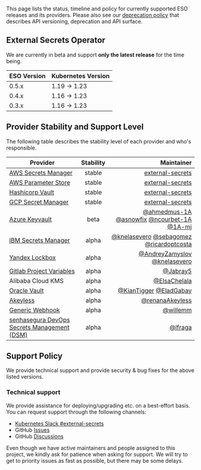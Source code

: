 This page lists the status, timeline and policy for currently supported ESO releases and its providers. Please also see our [deprecation policy](deprecation-policy.md) that describes API versioning, deprecation and API surface.

## External Secrets Operator

We are currently in beta and support **only the latest release** for the time being.

| ESO Version | Kubernetes Version |
| ----------- | ------------------ |
| 0.5.x       | 1.19 → 1.23        |
| 0.4.x       | 1.16 → 1.23        |
| 0.3.x       | 1.16 → 1.23        |

## Provider Stability and Support Level

The following table describes the stability level of each provider and who's responsible.

| Provider                                                                                                   | Stability |                                                                                                                                                                Maintainer |
| ---------------------------------------------------------------------------------------------------------- | :-------: | ------------------------------------------------------------------------------------------------------------------------------------------------------------------------: |
| [AWS Secrets Manager](https://external-secrets.io/latest/provider-aws-secrets-manager/)                    |  stable   |                                                                                                                   [external-secrets](https://github.com/external-secrets) |
| [AWS Parameter Store](https://external-secrets.io/latest/provider-aws-parameter-store/)                    |  stable   |                                                                                                                   [external-secrets](https://github.com/external-secrets) |
| [Hashicorp Vault](https://external-secrets.io/latest/provider-hashicorp-vault/)                            |  stable   |                                                                                                                   [external-secrets](https://github.com/external-secrets) |
| [GCP Secret Manager](https://external-secrets.io/latest/provider-google-secrets-manager/)                  |  stable   |                                                                                                                   [external-secrets](https://github.com/external-secrets) |
| [Azure Keyvault](https://external-secrets.io/latest/provider-azure-key-vault/)                             |   beta    | [@ahmedmus-1A](https://github.com/ahmedmus-1A) [@asnowfix](https://github.com/asnowfix) [@ncourbet-1A](https://github.com/ncourbet-1A) [@1A-mj](https://github.com/1A-mj) |
| [IBM Secrets Manager](https://external-secrets.io/latest/provider-ibm-secrets-manager/)                    |   alpha   |                            [@knelasevero](https://github.com/knelasevero) [@sebagomez](https://github.com/sebagomez) [@ricardoptcosta](https://github.com/ricardoptcosta) |
| [Yandex Lockbox](https://external-secrets.io/latest/provider-yandex-lockbox/)                              |   alpha   |                                                                       [@AndreyZamyslov](https://github.com/AndreyZamyslov) [@knelasevero](https://github.com/knelasevero) |
| [Gitlab Project Variables](https://external-secrets.io/latest/provider-gitlab-project-variables/)          |   alpha   |                                                                                                                                    [@Jabray5](https://github.com/Jabray5) |
| Alibaba Cloud KMS                                                                                          |   alpha   |                                                                                                                            [@ElsaChelala](https://github.com/ElsaChelala) |
| [Oracle Vault](https://external-secrets.io/latest/provider-oracle-vault)                                   |   alpha   |                                                                                   [@KianTigger](https://github.com/KianTigger) [@EladGabay](https://github.com/EladGabay) |
| [Akeyless](https://external-secrets.io/latest/provider-akeyless)                                           |   alpha   |                                                                                                                      [@renanaAkeyless](https://github.com/renanaAkeyless) |
| [Generic Webhook](https://external-secrets.io/latest/provider-webhook)                                     |   alpha   |                                                                                                                                    [@willemm](https://github.com/willemm) |
| [senhasegura DevOps Secrets Management (DSM)](https://external-secrets.io/latest/provider-senhasegura-dsm) |   alpha   |                                                                                                                                      [@lfraga](https://github.com/lfraga) |


## Support Policy

We provide technical support and provide security & bug fixes for the above listed versions.

### Technical support
We provide assistance for deploying/upgrading etc. on a best-effort basis. You can request support through the following channels:
* [Kubernetes Slack
  #external-secrets](https://kubernetes.slack.com/messages/external-secrets)
* GitHub [Issues](https://github.com/external-secrets/external-secrets/issues)
* GitHub [Discussions](https://github.com/external-secrets/external-secrets/discussions)

Even though we have active maintainers and people assigned to this project, we kindly ask for patience when asking for support. We will try to get to priority issues as fast as possible, but there may be some delays.
